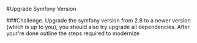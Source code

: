 #Upgrade Symfony Version

###Challenge.
Upgrade the symfony version from 2.8 to a newer version (which is up to you), you should also try upgrade all dependencies. After your're done outline the steps required to modernize 
